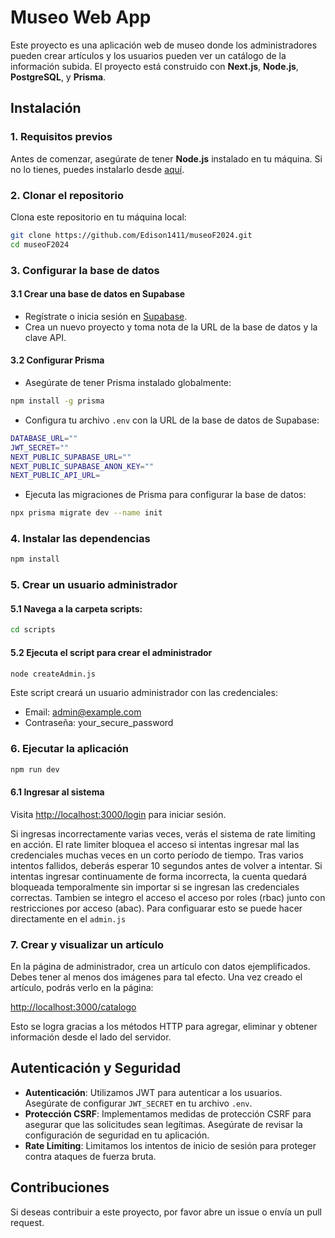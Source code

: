 # Museo Web App

Este proyecto es una aplicación web de museo donde los administradores pueden crear artículos y los usuarios pueden ver un catálogo de la información subida. El proyecto está construido con **Next.js**, **Node.js**, **PostgreSQL**, y **Prisma**.

## Instalación

### 1. Requisitos previos

Antes de comenzar, asegúrate de tener **Node.js** instalado en tu máquina. Si no lo tienes, puedes instalarlo desde [aquí](https://nodejs.org/).

### 2. Clonar el repositorio

Clona este repositorio en tu máquina local:

```bash
git clone https://github.com/Edison1411/museoF2024.git
cd museoF2024
```

### 3. Configurar la base de datos

#### 3.1 Crear una base de datos en Supabase

- Regístrate o inicia sesión en [Supabase](https://supabase.io/).
- Crea un nuevo proyecto y toma nota de la URL de la base de datos y la clave API.

#### 3.2 Configurar Prisma

- Asegúrate de tener Prisma instalado globalmente:

```bash
npm install -g prisma
```

- Configura tu archivo `.env` con la URL de la base de datos de Supabase:

```bash
DATABASE_URL=""
JWT_SECRET=""
NEXT_PUBLIC_SUPABASE_URL=""
NEXT_PUBLIC_SUPABASE_ANON_KEY=""
NEXT_PUBLIC_API_URL=
```

- Ejecuta las migraciones de Prisma para configurar la base de datos:

```bash
npx prisma migrate dev --name init
```

### 4. Instalar las dependencias

```bash
npm install
```

### 5. Crear un usuario administrador

#### 5.1 Navega a la carpeta scripts:

```bash
cd scripts
```

#### 5.2 Ejecuta el script para crear el administrador

```bash
node createAdmin.js
```

Este script creará un usuario administrador con las credenciales:

- Email: admin@example.com
- Contraseña: your_secure_password

### 6. Ejecutar la aplicación

```bash
npm run dev
```

#### 6.1 Ingresar al sistema

Visita [http://localhost:3000/login](http://localhost:3000/login) para iniciar sesión.

Si ingresas incorrectamente varias veces, verás el sistema de rate limiting en acción. El rate limiter bloquea el acceso si intentas ingresar mal las credenciales muchas veces en un corto período de tiempo. Tras varios intentos fallidos, deberás esperar 10 segundos antes de volver a intentar. Si intentas ingresar continuamente de forma incorrecta, la cuenta quedará bloqueada temporalmente sin importar si se ingresan las credenciales correctas. Tambien se integro el acceso el acceso por roles (rbac) junto con restricciones por acceso (abac). Para configuarar esto se puede hacer directamente en el `admin.js`

### 7. Crear y visualizar un artículo

En la página de administrador, crea un artículo con datos ejemplificados. Debes tener al menos dos imágenes para tal efecto. Una vez creado el artículo, podrás verlo en la página:

[http://localhost:3000/catalogo](http://localhost:3000/catalogo)

Esto se logra gracias a los métodos HTTP para agregar, eliminar y obtener información desde el lado del servidor.

## Autenticación y Seguridad

- **Autenticación**: Utilizamos JWT para autenticar a los usuarios. Asegúrate de configurar `JWT_SECRET` en tu archivo `.env`.
- **Protección CSRF**: Implementamos medidas de protección CSRF para asegurar que las solicitudes sean legítimas. Asegúrate de revisar la configuración de seguridad en tu aplicación.
- **Rate Limiting**: Limitamos los intentos de inicio de sesión para proteger contra ataques de fuerza bruta.

## Contribuciones

Si deseas contribuir a este proyecto, por favor abre un issue o envía un pull request.
